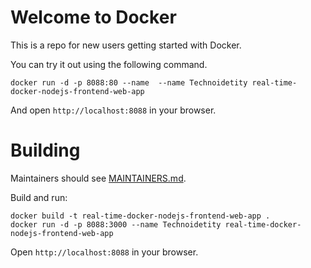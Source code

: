 # Welcome to Docker

This is a repo for new users getting started with Docker.

You can try it out using the following command.
```
docker run -d -p 8088:80 --name  --name Technoidetity real-time-docker-nodejs-frontend-web-app
```
And open `http://localhost:8088` in your browser.

# Building

Maintainers should see [MAINTAINERS.md](MAINTAINERS.md).

Build and run:
```
docker build -t real-time-docker-nodejs-frontend-web-app . 
docker run -d -p 8088:3000 --name Technoidetity real-time-docker-nodejs-frontend-web-app
```
Open `http://localhost:8088` in your browser.
